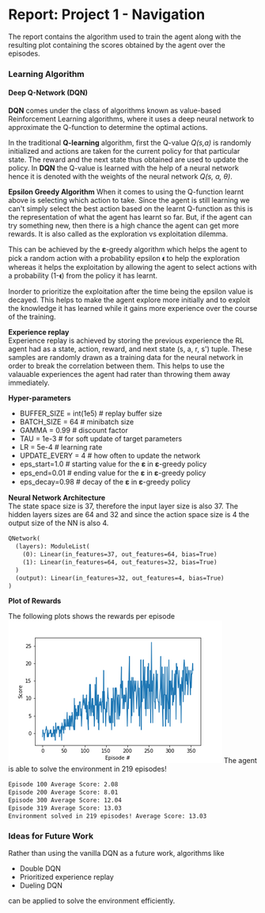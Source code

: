 # Report: Project 1 - Navigation

The report contains the algorithm used to train the agent along with the resulting plot containing
the scores obtained by the agent over the episodes.

### Learning Algorithm
#### Deep Q-Network (DQN)

**DQN** comes under the class of algorithms known as value-based Reinforcement Learning algorithms,
where it uses a deep neural network to approximate the Q-function
to determine the optimal actions.

In the traditional **Q-learning** algorithm, first the Q-value *Q(s,a)* is randomly initialized and actions are taken 
for the current policy for that particular state. The reward and the next state thus obtained are used 
to update the policy. In **DQN** the Q-value is learned with the help of a neural network
hence it is denoted with the weights of the neural network *Q(s, a, θ)*.

**Epsilon Greedy Algorithm**
When it comes to using the Q-function learnt above is selecting which action to take.
Since the agent is still learning we can't simply select the best action based on the
learnt Q-function as this is the representation of what the agent has learnt so far.
But, if the agent can try something new, then there is a high chance the agent can get more rewards. 
It is also called as the exploration vs exploitation dilemma.

This can be achieved by the 𝛆-greedy algorithm which helps the agent to pick a random action with a probability epsilon 𝛜 to help the exploration whereas it
helps the exploitation by allowing the agent to select actions with a probability (1-𝛜) from the policy it has learnt.

Inorder to prioritize the exploitation after the time being the epsilon value is decayed.
This helps to make the agent explore more initially and to exploit the knowledge it has learned
while it gains more experience over the course of the training.


**Experience replay**<br/>
Experience replay is achieved by storing the previous experience the RL agent had
as a state, action, reward, and next state (s, a, r, s') tuple. 
These samples are randomly drawn as a training data for the neural network
in order to break the correlation between them. This helps to use the valauable experiences the agent had rater than throwing them away immediately.


**Hyper-parameters**

- BUFFER_SIZE = int(1e5)  # replay buffer size
- BATCH_SIZE = 64         # minibatch size
- GAMMA = 0.99            # discount factor
- TAU = 1e-3              # for soft update of target parameters
- LR = 5e-4               # learning rate
- UPDATE_EVERY = 4        # how often to update the network
- eps_start=1.0           # starting value for the 𝛆 in 𝛆-greedy policy
- eps_end=0.01            # ending value for the 𝛆 in 𝛆-greedy policy
- eps_decay=0.98          # decay of the 𝛆 in 𝛆-greedy policy


**Neural Network Architecture**  
The state space size is 37, therefore the input layer size is also 37.
The hidden layers sizes are 64 and 32 and since the action space size is 4 the output size of the NN is also 4.  


```
QNetwork(
  (layers): ModuleList(
    (0): Linear(in_features=37, out_features=64, bias=True)
    (1): Linear(in_features=64, out_features=32, bias=True)
  )
  (output): Linear(in_features=32, out_features=4, bias=True)
)
```


**Plot of Rewards**

The following plots shows the rewards per episode
<img src="assets/rewards_plot.png" alt="" title="Rewards plot" />
The agent is able to solve the environment in 219 episodes!

```
Episode 100	Average Score: 2.08
Episode 200	Average Score: 8.01
Episode 300	Average Score: 12.04
Episode 319	Average Score: 13.03
Environment solved in 219 episodes!	Average Score: 13.03
```


### Ideas for Future Work
Rather than using the vanilla DQN as a future work, algorithms like
- Double DQN
- Prioritized experience replay
- Dueling DQN

can be applied to solve the environment efficiently.
